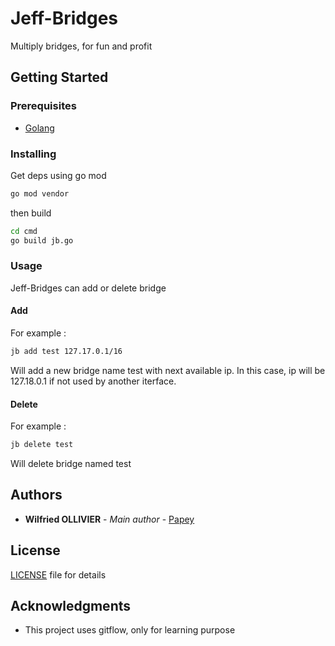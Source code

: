 # Jeff-Bridges

Multiply bridges, for fun and profit

## Getting Started

### Prerequisites

- [Golang](https://golang.org)

### Installing

Get deps using go mod

```sh
go mod vendor
```

then build

```sh
cd cmd
go build jb.go
```

### Usage

Jeff-Bridges can add or delete bridge

#### Add

For example :

```sh
jb add test 127.17.0.1/16
```

Will add a new bridge name test with next available ip. In this case, ip will be 127.18.0.1 if not used by another iterface.

#### Delete

For example :

```sh
jb delete test
```

Will delete bridge named test

## Authors

- **Wilfried OLLIVIER** - *Main author* - [Papey](https://github.com/papey)

## License

[LICENSE](LICENSE) file for details

## Acknowledgments

- This project uses gitflow, only for learning purpose
